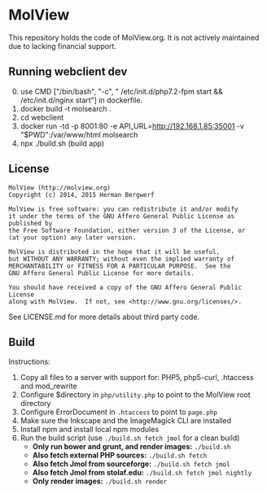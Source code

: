 # MolView

This repository holds the code of MolView.org.
It is not actively maintained due to lacking financial support.

## Running webclient dev

0. use CMD ["/bin/bash", "-c", " /etc/init.d/php7.2-fpm start && /etc/init.d/nginx start"] in dockerfile.
1. docker build -t molsearch .
2. cd webclient
3. docker run -td -p 8001:80 -e API_URL=http://192.168.1.85:35001 -v "$PWD":/var/www/html molsearch
4. npx ./build.sh (build app)

## License

```
MolView (http://molview.org)
Copyright (c) 2014, 2015 Herman Bergwerf

MolView is free software: you can redistribute it and/or modify
it under the terms of the GNU Affero General Public License as published by
the Free Software Foundation, either version 3 of the License, or
(at your option) any later version.

MolView is distributed in the hope that it will be useful,
but WITHOUT ANY WARRANTY; without even the implied warranty of
MERCHANTABILITY or FITNESS FOR A PARTICULAR PURPOSE.  See the
GNU Affero General Public License for more details.

You should have received a copy of the GNU Affero General Public License
along with MolView.  If not, see <http://www.gnu.org/licenses/>.
```

See LICENSE.md for more details about third party code.

## Build

Instructions:

1. Copy all files to a server with support for: PHP5, php5-curl, .htaccess and mod_rewrite
2. Configure $directory in `php/utility.php` to point to the MolView root directory
3. Configure ErrorDocument in `.htaccess` to point to `page.php`
4. Make sure the Inkscape and the ImageMagick CLI are installed
5. Install npm and install local npm modules
6. Run the build script (use `./build.sh fetch jmol` for a clean build)
   - **Only run bower and grunt, and render images:** `./build.sh`
   - **Also fetch external PHP sources:** `./build.sh fetch`
   - **Also fetch Jmol from sourceforge:** `./build.sh fetch jmol`
   - **Also fetch Jmol from stolaf.edu:** `./build.sh fetch jmol nightly`
   - **Only render images:** `./build.sh render`
